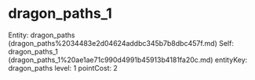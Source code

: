 # dragon_paths_1

Entity: dragon_paths (dragon_paths%2034483e2d04624addbc345b7b8dbc457f.md)
Self: dragon_paths_1 (dragon_paths_1%20ae1ae71c990d4991b45913b4181fa20c.md)
entityKey: dragon_paths
level: 1
pointCost: 2
